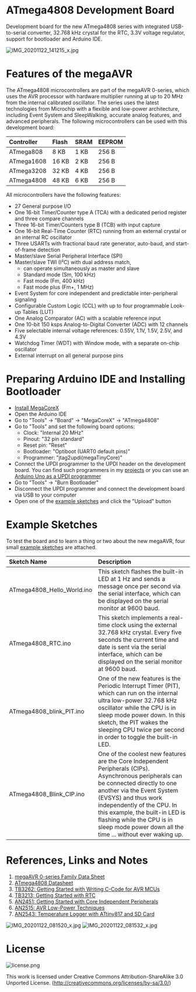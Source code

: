 # ATmega4808 Development Board
Development board for the new ATmega4808 series with integrated USB-to-serial converter, 32.768 kHz crystal for the RTC, 3.3V voltage regulator, support for bootloader and Arduino IDE.

![IMG_20201122_141215_x.jpg](https://image.easyeda.com/pullimage/bv7UeEqS38jVMSSA5YwmlywENO5LUWd5GpY35DGX.jpeg)

# Features of the megaAVR
The ATmega4808 microcontrollers are part of the megaAVR 0-series, which uses the AVR processor with hardware multiplier running at up to 20 MHz from the internal calibrated oscillator. The series uses the latest technologies from Microchip with a flexible and low-power architecture, including Event System and SleepWalking, accurate analog features, and advanced peripherals.
The following microcontrollers can be used with this development board:

|Controller|Flash|SRAM|EEPROM|
|:-|:-|:-|:-|
|ATmega808|8 KB|1 KB|256 B|
|ATmega1608|16 KB|2 KB|256 B|
|ATmega3208|32 KB|4 KB|256 B|
|ATmega4808|48 KB|6 KB|256 B|

All microcontrollers have the following features:
- 27 General purpose I/O
- One 16-bit Timer/Counter type A (TCA) with a dedicated period register and three compare channels
- Three 16-bit Timer/Counters type B (TCB) with input capture
- One 16-bit Real-Time Counter (RTC) running from an external crystal or an internal RC oscillator
- Three USARTs with fractional baud rate generator, auto-baud, and start-of-frame detection
- Master/slave Serial Peripheral Interface (SPI)
- Master/slave TWI (I²C) with dual address match, 
   - can operate simultaneously as master and slave
   - Standard mode (Sm, 100 kHz)
   - Fast mode (Fm, 400 kHz)
   - Fast mode plus (Fm+, 1 MHz)
- Event System for core independent and predictable inter-peripheral signaling
- Configurable Custom Logic (CCL) with up to four programmable Look-up Tables (LUT)
- One Analog Comparator (AC) with a scalable reference input
- One 10-bit 150 ksps Analog-to-Digital Converter (ADC) with 12 channels
- Five selectable internal voltage references: 0.55V, 1.1V, 1.5V, 2.5V, and 4.3V
- Watchdog Timer (WDT) with Window mode, with a separate on-chip oscillator
- External interrupt on all general purpose pins

# Preparing Arduino IDE and Installing Bootloader
- [Install MegaCoreX](https://github.com/MCUdude/MegaCoreX#how-to-install)
- Open the Arduino IDE
- Go to "Tools" -> "Board" -> "MegaCoreX" -> "ATmega4808"
- Go to "Tools" and set the following board options:
   - Clock: "Internal 20 MHz"
   - Pinout: "32 pin standard"
   - Reset pin: "Reset"
   - Bootloader: "Optiboot (UART0 default pins)"
   - Programmer: "jtag2updi(megaTinyCore)"
- Connect the UPDI programmer to the UPDI header on the development board. You can find such programmers in my [projects](https://github.com/wagiminator/AVR-Programmer) or you can use an [Arduino Uno as a UPDI programmer](https://github.com/SpenceKonde/megaTinyCore/blob/master/MakeUPDIProgrammer.md)
- Go to "Tools" -> "Burn Bootloader"
- Disconnect the UPDI programmer and connect the development board via USB to your computer
- Open one of the [example sketches](https://github.com/wagiminator/AVR-Development-Boards/blob/master/ATmega4808_DevBoard/ATmega4808_DevBoard_firmware.zip) and click the "Upload" button

# Example Sketches
To test the board and to learn a thing or two about the new megaAVR, four small [example sketches](https://github.com/wagiminator/AVR-Development-Boards/blob/master/ATmega4808_DevBoard/ATmega4808_DevBoard_firmware.zip) are attached.

|Sketch Name|Description|
|:-|:-|
|ATmega4808_Hello_World.ino|This sketch flashes the built-in LED at 1 Hz and sends a message once per second via the serial interface, which can be displayed on the serial monitor at 9600 baud.|
|ATmega4808_RTC.ino|This sketch implements a real-time clock using the external 32.768 kHz crystal. Every five seconds the current time and date is sent via the serial interface, which can be displayed on the serial monitor at 9600 baud.|
|ATmega4808_blink_PIT.ino|One of the new features is the Periodic Interrupt Timer (PIT), which can run on the internal ultra low-power 32.768 kHz oscillator while the CPU is in sleep mode power down. In this sketch, the PIT wakes the sleeping CPU twice per second in order to toggle the built-in LED.|
|ATmega4808_Blink_CIP.ino|One of the coolest new features are the Core Independent Peripherals (CIPs). Asynchronous peripherals can be connected directly to one another via the Event System (EVSYS) and thus work independently of the CPU. In this example, the built-in LED is flashing while the CPU is in sleep mode power down all the time ... without ever waking up.|

# References, Links and Notes
1. [megaAVR 0-series Family Data Sheet](http://ww1.microchip.com/downloads/en/DeviceDoc/megaAVR0-series-Family-Data-Sheet-DS40002015B.pdf)
2. [ATmega4808 Datasheet](http://ww1.microchip.com/downloads/en/DeviceDoc/ATmega4808-09-DataSheet-DS40002173B.pdf)
3. [TB3262: Getting Started with Writing C-Code for AVR MCUs](http://ww1.microchip.com/downloads/en/Appnotes/AVR1000b-Getting-Started-Writing-C-Code-for-AVR-DS90003262B.pdf)
4. [TB3213: Getting Started with RTC](http://ww1.microchip.com/downloads/en/Appnotes/TB3213-Getting-Started-with-RTC-DS90003213B.pdf)
5. [AN2451: Getting Started with Core Independent Peripherals](http://ww1.microchip.com/downloads/en/Appnotes/Getting-Started-with-Peripherals-on-AVR-MCU-00002451C.pdf)
6. [AN2515: AVR Low-Power Techniques](http://ww1.microchip.com/downloads/en/Appnotes/AN2515-AVR-Low-Power-Techniques-00002515C.pdf)
7. [AN2543: Temperature Logger with ATtiny817 and SD Card](http://ww1.microchip.com/downloads/en/Appnotes/AN2543-Temperature-Logger-with-ATtiny817-and-SD-Card-v2-00002543C.pdf)

![IMG_20201122_081520_x.jpg](https://image.easyeda.com/pullimage/jHPM6GLFS4yb8MbdF48letGdqqN7pdmElsiTVPeI.jpeg)
![IMG_20201122_081532_x.jpg](https://image.easyeda.com/pullimage/x5FqI2qEoBpFqv6xOdfeim12Fc5r4ZIUS1q72vov.jpeg)

# License
![license.png](https://i.creativecommons.org/l/by-sa/3.0/88x31.png)

This work is licensed under Creative Commons Attribution-ShareAlike 3.0 Unported License. 
(http://creativecommons.org/licenses/by-sa/3.0/)
